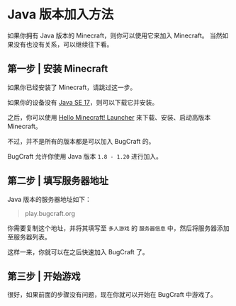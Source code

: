 # Java 版本加入方法

如果你拥有 Java 版本的 Minecraft，则你可以使用它来加入 Minecraft。
当然如果没有也没有关系，可以继续往下看。

## 第一步 | 安装 Minecraft

如果你已经安装了 Minecraft，请跳过这一步。

如果你的设备没有 [Java SE 17](https://www.oracle.com/java/technologies/javase/jdk17-archive-downloads.html)，则可以下载它并安装。

之后，你可以使用 [Hello Minecraft! Launcher](https://hmcl.huangyuhui.net/) 来下载、安装、启动高版本 Minecraft。

不过，并不是所有的版本都是可以加入 BugCraft 的。

BugCraft 允许你使用 Java 版本 `1.8 - 1.20` 进行加入。

## 第二步 | 填写服务器地址

Java 版本的服务器地址如下：

> play.bugcraft.org

你需要复制这个地址，并将其填写至 `多人游戏` 的 `服务器信息` 中，然后将服务器添加至服务器列表。

这样一来，你就可以在之后快速加入 BugCraft 了。

## 第三步 | 开始游戏

很好，如果前面的步骤没有问题，现在你就可以开始在 BugCraft 中游戏了。
